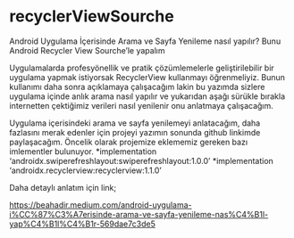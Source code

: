 # recyclerViewSourche
Android Uygulama İçerisinde Arama ve Sayfa Yenileme nasıl yapılır?
Bunu Android Recycler View Sourche’le yapalım

Uygulamalarda profesyönellik ve pratik çözümlemelerle geliştirilebilir bir uygulama yapmak istiyorsak RecyclerView kullanmayı öğrenmeliyiz. Bunun kullanımı daha sonra açıklamaya çalışacağım lakin bu yazımda sizlere uygulama içinde anlık arama nasıl yapılır ve yukarıdan aşağı sürükle bırakla internetten çektiğimiz verileri nasıl yenilenir onu anlatmaya çalışacağım.

Uygulama içerisindeki arama ve sayfa yenilemeyi anlatacağım, daha fazlasını merak edenler için projeyi yazımın sonunda github linkimde paylaşacağım.
Öncelik olarak projemize eklememiz gereken bazı imlementler bulunuyor.
*implementation ‘androidx.swiperefreshlayout:swiperefreshlayout:1.0.0’
*implementation ‘androidx.recyclerview:recyclerview:1.1.0’

Daha detaylı anlatım için link;

https://beahadir.medium.com/android-uygulama-i%CC%87%C3%A7erisinde-arama-ve-sayfa-yenileme-nas%C4%B1l-yap%C4%B1l%C4%B1r-569dae7c3de5
